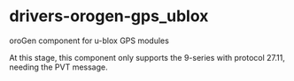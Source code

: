 # drivers-orogen-gps_ublox

oroGen component for u-blox GPS modules

At this stage, this component only supports the 9-series with protocol 27.11,
needing the PVT message.
